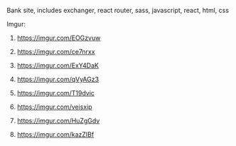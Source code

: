 Bank site, includes exchanger, react router, sass, javascript, react, html, css

Imgur: 

1. https://imgur.com/EOGzvuw 

2. https://imgur.com/ce7nrxx

3. https://imgur.com/ExY4DaK

4. https://imgur.com/qVyAGz3

5. https://imgur.com/T19dvic

6. https://imgur.com/veisxip

7. https://imgur.com/HuZgGdv

8. https://imgur.com/kazZIBf
